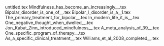 untitled.tex
Mindfulness_has_become_an_increasingly__.tex
Bipolar_disorder_is_one_of__.tex
Bipolar_I_disorder_is_a__1.tex
The_primary_treatment_for_bipolar__.tex
In_modern_life_it_is__.tex
One_negative_thought_when_dwelled__.tex
Jon_Kabat_Zinn_introduced_mindfulness__.tex
A_meta_analysis_of_39__.tex
One_specific_program_of_therapy__.tex
As_a_specific_clinical_treatment__.tex
Williams_et_al_2008_completed__.tex
